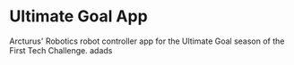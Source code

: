 # Ultimate Goal App

Arcturus' Robotics robot controller app for the Ultimate Goal season of the First Tech Challenge.
adads